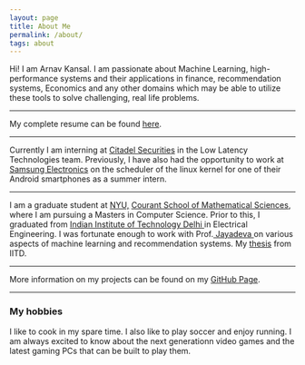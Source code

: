 ```yaml
---
layout: page
title: About Me
permalink: /about/
tags: about
---
```


<p>Hi! I am Arnav Kansal. I am passionate about Machine Learning, high-performance systems and their applications in finance, recommendation systems, Economics and any other domains which may be able to utilize these tools to solve challenging, real life problems. <br/> 

<hr/>

My complete resume can be found <a href="../pdfs/arnavkansalresume.pdf">here</a>.<br/> 

<hr />
Currently I am interning at <a href="https://www.citadelsecurities.com/" target="_blank">Citadel Securities</a> in the Low Latency Technologies team. Previously, I have also had the opportunity to work at <a href="https://www.samsung.com/in/aboutsamsung/home/" target="_blank">Samsung Electronics</a> on the scheduler of the linux kernel for one of their Android smartphones as a summer intern.

<hr />
<p>I am a graduate student at <a href="https://cs.nyu.edu" target="_blank"> NYU,</a> <a href="https://cims.nyu.edu" target="_blank">Courant School of Mathematical Sciences</a>, where I am pursuing a Masters in Computer Science. Prior to this, I graduated from <a href="http://www.iitd.ac.in/" target="_blank">Indian Institute of Technology Delhi </a> in Electrical Engineering. I was fortunate enough to work with Prof.<a href="http://jayadeva.net/" target="_blank"> Jayadeva </a> on various aspects of machine learning and recommendation systems. My <a href="../pdfs/thesis.pdf">thesis</a> from IITD.

<hr/> 
<p> More information on my projects can be found on my <a href="https://github.com/AK101111/" target="_blank">GitHub Page</a>.
<!-- <blockquote>
<p>यथा चतुर्भिः कनकं परीक्ष्यते निकर्षणछेदनतापताडनैः । <br/>
तथा चतुर्भिः पुरुषः परीक्ष्यते श्रुतेन शीलेन कुलेन कर्मणा॥ <br/>
<div style="text-align: right"> <cite>- Chanakya, 300BC</cite> <br/> </div>
<sub>[English Translation] The test for purity of gold is performed by rubbing, heating, pounding and cutting.  Similarly, the true characteristic of a person are revealed at the time of intense trouble. His  manners, voice and actions will reveal a lot about him.</sub></p></blockquote> -->
<hr />

<h3>My hobbies</h3>

<p>I like to cook in my spare time. I also like to play soccer and enjoy running. I am always excited to know about the next generationn video games and the latest gaming PCs that can be built to play them.

<!--
<hr />
<div class="doc-section" id="links">
<h3>Some Links</h3>
<a href="https://www.citadelsecurities.com/" target="_blank"><img src="images/citadel_logo.jpg" width="200" /></a>
<a href="https://www.samsung.com/in/aboutsamsung/home/" target="_blank"><img src="images/samsung_logo.jpg" width="200" /></a>
<a href="https://cs.nyu.edu" target="_blank"><img src="images/nyu_logo.jpg" width="200" /></a>
<a href="https://cims.nyu.edu" target="_blank"><img src="images/cims_logo.jpg" width="200" /></a>
<a href="http://www.iitd.ac.in/" target="_blank"><img src="images/iitd_logo.jpg" width="200" /></a>
</div>
-->
